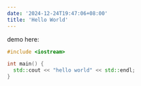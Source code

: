 ```yaml
---
date: '2024-12-24T19:47:06+08:00'
title: 'Hello World'
---
```


demo here:

```cpp
#include <iostream>

int main() {
  std::cout << "hello world" << std::endl;
}
```
